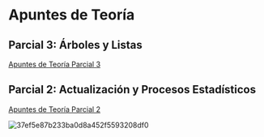 # Apuntes de Teoría

## Parcial 3: Árboles y Listas
[Apuntes de Teoría Parcial 3](https://frreutn-my.sharepoint.com/:w:/g/personal/oriannafernandezdelrosario_ca_frre_utn_edu_ar/EeckKCxF54tMqDUyDTuQQDoBhrgcuFIGQgNAVycg1hInnA?e=drXHRa)

## Parcial 2: Actualización y Procesos Estadísticos
[Apuntes de Teoría Parcial 2](https://frreutn-my.sharepoint.com/:b:/g/personal/oriannafernandezdelrosario_ca_frre_utn_edu_ar/EZd3j2oUxh1BhqHBvpk0J70BiJZ8sJhd35i3gt5RQNMruQ?e=ldaLhd)


![37ef5e87b233ba0d8a452f5593208df0](https://github.com/user-attachments/assets/4696cbda-2fce-4653-bf39-c4d2340964c4)
